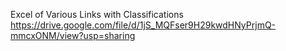 Excel of Various Links with Classifications
https://drive.google.com/file/d/1jS_MQFser9H29kwdHNyPrjmQ-mmcxONM/view?usp=sharing

